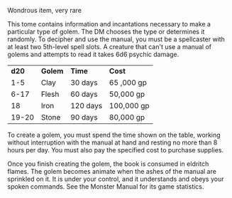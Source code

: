 Wondrous item, very rare

This tome contains information and incantations necessary to make a particular type of golem. The DM chooses the type or determines it randomly. To decipher and use the manual, you must be a spellcaster with at least two 5th-level spell slots. A creature that can't use a manual of golems and attempts to read it takes 6d6 psychic damage.

<table><tbody><tr class="odd"><td><strong>d20</strong></td><td><strong>Golem</strong></td><td><strong>Time</strong></td><td><strong>Cost</strong></td></tr><tr class="even"><td>1-5</td><td>Clay</td><td>30 days</td><td>65 ,000 gp</td></tr><tr class="odd"><td>6-17</td><td>Flesh</td><td>60 days</td><td>50,000 gp</td></tr><tr class="even"><td>18</td><td>Iron</td><td>120 days</td><td>100,000 gp</td></tr><tr class="odd"><td>19-20</td><td>Stone</td><td>90 days</td><td>80,000 gp</td></tr></tbody></table>

To create a golem, you must spend the time shown on the table, working without interruption with the manual at hand and resting no more than 8 hours per day. You must also pay the specified cost to purchase supplies.

Once you finish creating the golem, the book is consumed in eldritch flames. The golem becomes animate when the ashes of the manual are sprinkled on it. It is under your control, and it understands and obeys your spoken commands. See the Monster Manual for its game statistics.
